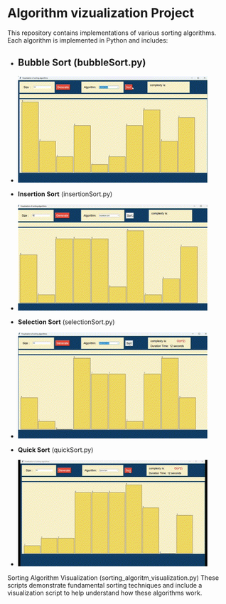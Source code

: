 # Algorithm vizualization Project</h1>
This repository contains implementations of various sorting algorithms. Each algorithm is implemented in Python and includes:

- ## **Bubble Sort** (bubbleSort.py)
- ![alt text](buble-1.gif)

- **Insertion Sort** (insertionSort.py)<br>
- ![alt text](insertoin.gif)

- **Selection Sort** (selectionSort.py)<br>
- ![alt text](selection.gif)

- **Quick Sort** (quickSort.py)</h2>
- ![alt text](quick.gif)

Sorting Algorithm Visualization (sorting_algoritm_visualization.py)
These scripts demonstrate fundamental sorting techniques and include a visualization script to help understand how these algorithms work.

